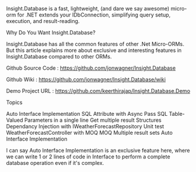 Insight.Database is a fast, lightweight, (and dare we say awesome) micro-orm for .NET extends your IDbConnection, simplifying query setup, execution, and result-reading.

Why Do You Want Insight.Database?

Insight.Database has all the common features of other .Net Micro-ORMs. But this article explains more about exclusive and interesting features in Insight.Database compared to other ORMs.

Github Source Code : https://github.com/jonwagner/Insight.Database

Github Wiki : https://github.com/jonwagner/Insight.Database/wiki

Demo Project URL : https://github.com/keerthirajap/Insight.Database.Demo

Topics 

Auto Interface Implementation
SQL Attribute with Async
Pass SQL Table-Valued Parameters in a single line 
Get multiple result Structures 
Dependancy Injection with IWeatherForecastRepository 
Unit test WeatherForecastController with MOQ
MOQ Multiple result sets
Auto Interface Implementation

I can say Auto Interface Implementation is an exclusive feature here, where we can write 1 or 2 lines of code in Interface to perform a complete database operation even if it's complex.
